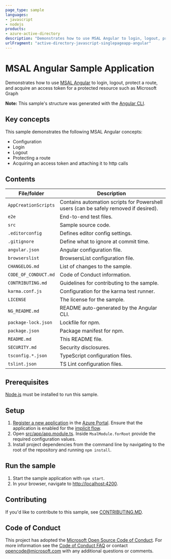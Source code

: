 ```yaml
---
page_type: sample
languages:
- javascript
- nodejs
products:
- azure-active-directory
description: "Demonstrates how to use MSAL Angular to login, logout, protect a route, and acquire an access token for a protected resource such as Microsoft Graph."
urlFragment: "active-directory-javascript-singlepageapp-angular"
---
```


# MSAL Angular Sample Application

Demonstrates how to use [MSAL Angular](https://www.npmjs.com/package/@azure/msal-angular) to login, logout, protect a route, and acquire an access token for a protected resource such as Microsoft Graph

**Note:** This sample's structure was generated with the [Angular CLI](https://cli.angular.io/).

## Key concepts

This sample demonstrates the following MSAL Angular concepts:

* Configuration
* Login
* Logout
* Protecting a route
* Acquiring an access token and attaching it to http calls

## Contents

| File/folder       | Description                                |
|-------------------|--------------------------------------------|
| `AppCreationScripts` | Contains automation scripts for Powershell users (can be safely removed if desired). |
| `e2e`             | End-to-end test files.                     |
| `src`             | Sample source code.                        |
| `.editorconfig`   | Defines editor config settings.            |
| `.gitignore`      | Define what to ignore at commit time.      |
| `angular.json`    | Angular configuration file.                |
| `browserslist`    | BrowsersList configuration file.           |
| `CHANGELOG.md`    | List of changes to the sample.             |
| `CODE_OF_CONDUCT.md` | Code of Conduct information.            |
| `CONTRIBUTING.md` | Guidelines for contributing to the sample. |
| `karma.conf.js  ` | Configuration for the karma test runner.   |
| `LICENSE`         | The license for the sample.                |
| `NG_README.md`    | README auto-generated by the Angular CLI.  |
| `package-lock.json` | Lockfile for npm. |
| `package.json`    | Package manifest for npm.                   |
| `README.md`       | This README file.                          |
| `SECURITY.md`     | Security disclosures.                      |
| `tsconfig.*.json` | TypeScript configuration files.            |
| `tslint.json`     | TS Lint configuration files.               |

## Prerequisites

[Node.js](https://nodejs.org/en/) must be installed to run this sample.

## Setup

1. [Register a new application](https://docs.microsoft.com/azure/active-directory/develop/scenario-spa-app-registration) in the [Azure Portal](https://portal.azure.com). Ensure that the application is enabled for the [implicit flow](https://docs.microsoft.com/en-us/azure/active-directory/develop/v2-oauth2-implicit-grant-flow).
2. Open [src/app/app.module.ts](./src/app/app.module.ts). Inside `MsalModule.forRoot` provide the required configuration values.
3. Install project dependencies from the command line by navigating to the root of the repository and running `npm install`.

## Run the sample

1. Start the sample application with `npm start`.
2. In your browser, navigate to [http://localhost:4200](http://localhost:4200).

## Contributing

If you'd like to contribute to this sample, see [CONTRIBUTING.MD](./CONTRIBUTING.md).

## Code of Conduct

This project has adopted the [Microsoft Open Source Code of Conduct](https://opensource.microsoft.com/codeofconduct/).
For more information see the [Code of Conduct FAQ](https://opensource.microsoft.com/codeofconduct/faq/) or
contact [opencode@microsoft.com](mailto:opencode@microsoft.com) with any additional questions or comments.
